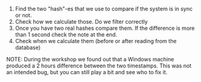 1. Find the two "hash"-es that we use to compare if the system is in sync or not.
2. Check how we calculate those. Do we filter correctly
3. Once you have two real hashes compare them. If the difference is more than 1 second check the note at the end.
4. Check when we calculate them (before or after reading from the database)


NOTE: During the workshop we found out that a Windows machine produced a 2 hours difference between the two timestamps. This was not an intended bug, but you can still play a bit and see who to fix it.

